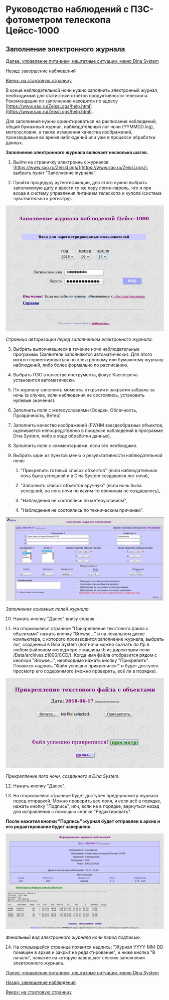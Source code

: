 # Руководство наблюдений с ПЗС-фотометром телескопа Цейсс-1000

## Заполнение электронного журнала

[Далее: управление питанием, нештатные ситуации, меню Dina System](Neshtat.md)

[Назад: завершение наблюдений](Final.md)

[Вверх: на стартовую страницу](index.md)


В конце наблюдательной ночи нужно заполнить электронный журнал, необходимый для статистики отчётов продуктивности 
телескопа. Рекомендации по заполнению находятся по адресу 
[https://www.sao.ru/ZeissLogs/help.html](https://www.sao.ru/ZeissLogs/help.html).

Для заполнения нужно ориентироваться на расписание наблюдений, 
общий бумажный журнал, 
наблюдательный лог ночи (YYMMDD.log), 
метеоусловия, 
а также измерения качества изображений, производимые во время наблюдений или уже в процессе обработки данных.



**Заполнение электронного журнала включает несколько шагов.**


1. Выйти на страничку электронных журналов [https://www.sao.ru/ZeissLogs/](https://www.sao.ru/ZeissLogs/), 
выбрать пункт "Заполнение журнала".

2. Пройти процедуру аутентификации, для этого нужно выбрать заполняемую дату и ввести ту же пару логин-пароль, 
 что и при входе в систему управления питанием телескопа и купола (система чувствительна к регистру).
 
![Страница авторизации перед заполнением электронного журнала.](pic/ej_login_cript.png)

*Страница авторизации перед заполнением электронного журнала.*
 
3.  Выбрать выполнявшиеся в течение ночи наблюдательные программы (Заявители заполняются автоматически). 
 Для этого можно сориентироваться по электронному или бумажному журналу наблюдений, либо более формально по расписанию.

4. Выбрать ПЗС в качестве инструмента, фокус Кассегрена установится автоматически.

5. По журналу заполнить моменты открытия и закрытия забрала за ночь (в случае, если наблюдения не состоялись, 
установить нулевые значения).

6. Заполнить поля с метеоусловиями (Осадки, Облачность, Прозрачность, Ветер)

7. Заполнить качество изображений (FWHM звездообразных объектов, оценивается непосредственно в процессе наблюдений 
в программе Dina System, либо в ходе обработки данных).

8. Заполнить поле с комментариями, если это необходимо.

9. Выбрать один из пунктов меню о результативности наблюдательной ночи: 

    1. "Прикрепить готовый список объектов" (если наблюдательная ночь была успешной и в Dina System создавался лог ночи), 

    2. "Заполнить список объектов вручную" (если ночь была успешной, но лога ночи по каким-то причинам не создавалось),
    
    3. "Наблюдения не состоялись по метеоусловиям", 
    
    4. "Наблюдения не состоялись по техническим причинам".

![Заполнение основных полей журнала](pic/ej_2.png)

*Заполнение основных полей журнала.*

10. Нажать кнопку "Далее" внизу справа. 

11. На открывшейся странице "Прикрепление текстового файла с объектами" нажать кнопку "Browse..." 
и на локальном диске компьютера, с которого производится заполнение журнала, выбрать лог, созданный в Dina System
(лог ночи можно скачать по ftp в любом файловом менеджере с машины tb из директории ночи /Data/archives.z1000/CCD/). 
Когда имя файла отобразится рядом с кнопкой "Browse...", необходимо нажать кнопку "Прикрепить".
Появится надпись "Файл успешно прикрепился!" и будет доступен просмотр его содержимого (можно проверить, всё ли в порядке).


![Прикрепление лога ночи, созданного в Dina System.](pic/ej_3.png)

*Прикрепление лога ночи, созданного в Dina System.*
 
 
12. Нажать кнопку "Далее". 

13. На открывшейся странице будет доступен предпросмотр журнала перед отправкой. 
Можно проверить все поля, и если всё в порядке, нажать кнопку "Подпись", 
или, если не в порядке, вернуться назад для исправления с помощью кнопки "Редактировать".

**После нажатия кнопки "Подпись" журнал будет отправлен в архив и его редактирование будет завершено.**

![Финальный вид электронного журнала ночи перед подписью.](pic/ej_4.jpg)

*Финальный вид электронного журнала ночи перед подписью.*

14. На открывшейся странице появится надпись: "Журнал YYYY-MM-DD помещен в архив и закрыт на редактирование", 
 и ниже кнопка "В начало", нажатие на которую завершает сессию заполнения электронного журнала.

[Далее: управление питанием, нештатные ситуации, меню Dina System](Neshtat.md)

[Назад: завершение наблюдений](Final.md)

[Вверх: на стартовую страницу](index.md)

 
 

    
 
